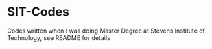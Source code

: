 # SIT-Codes
Codes written when I was doing Master Degree at Stevens Institute of Technology, see README for details
